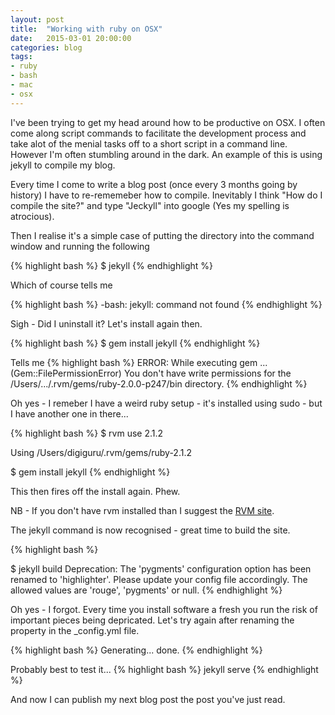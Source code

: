 ```yaml
---
layout: post
title:  "Working with ruby on OSX"
date:   2015-03-01 20:00:00
categories: blog
tags: 
- ruby
- bash
- mac
- osx
---
```


I've been trying to get my head around how to be productive on OSX. I often come along script commands to facilitate the development process and take alot of the menial tasks off to a short script in a command line. However I'm often stumbling around in the dark. An example of this is using jekyll to compile my blog.

Every time I come to write a blog post (once every 3 months going by history) I have to re-rememeber how to compile. Inevitably I think "How do I compile the site?" and type "Jeckyll" into google (Yes my spelling is atrocious).
<!--break-->
Then I realise it's a simple case of putting the directory into the command window and running the following 

{% highlight bash %}
$ jekyll
{% endhighlight %}

Which of course tells me

{% highlight bash %}
-bash: jekyll: command not found
{% endhighlight %}

Sigh - Did I uninstall it? Let's install again then.

{% highlight bash %}
$ gem install jekyll
{% endhighlight %}

Tells me
{% highlight bash %}
ERROR:  While executing gem ... (Gem::FilePermissionError)
    You don't have write permissions for the 
    /Users/.../.rvm/gems/ruby-2.0.0-p247/bin directory.
{% endhighlight %}

Oh yes - I remeber I have a weird ruby setup - it's installed using sudo - but I have another one in there...

{% highlight bash %}
$ rvm use 2.1.2

Using /Users/digiguru/.rvm/gems/ruby-2.1.2

$ gem install jekyll
{% endhighlight %}

This then fires off the install again. Phew. 

NB - If you don't have rvm installed than I suggest the <a href="https://rvm.io">RVM site</a>.

The jekyll command is now recognised - great time to build the site.

{% highlight bash %}

$ jekyll build
Deprecation: The 'pygments' configuration option has been renamed to 'highlighter'.
Please update your config file accordingly. 
The allowed values are 'rouge', 'pygments' or null.
{% endhighlight %}

Oh yes - I forgot. Every time you install software a fresh you run the risk of important pieces being depricated. Let's try again after renaming the property in the _config.yml file.

{% highlight bash %}
 Generating... 
                    done.
{% endhighlight %}

Probably best to test it...
{% highlight bash %}
jekyll serve
{% endhighlight %}

And now I can publish my next blog post the post you've just read.